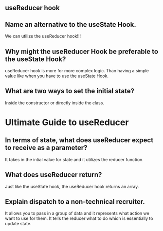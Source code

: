 

## useReducer hook

## Name an alternative to the useState Hook.
We can utilize the useReducer hook!!!

## Why might the useReducer Hook be preferable to the useState Hook?
useReducer hook is more for more complex logic. Than having a simple value like when you have to use the useState Hook.


## What are two ways to set the initial state?

Inside the constructor or directly inside the class. 

# Ultimate Guide to useReducer

## In terms of state, what does useReducer expect to receive as a parameter?

It takes in the intial value for state and it utilizes the reducer function.

## What does useReducer return?

Just like the useState hook, the useReducer hook returns an array.

## Explain dispatch to a non-technical recruiter.

It allows you to pass in a group of data and it represents what action we want to use for them. It tells the reducer what to do which is essentially to update state.
